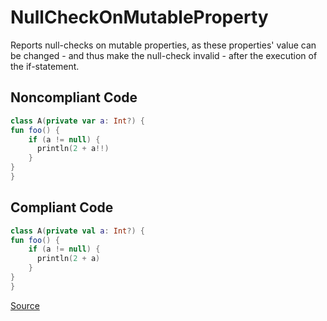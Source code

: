 # NullCheckOnMutableProperty

Reports null-checks on mutable properties, as these properties' value can be
changed - and thus make the null-check invalid - after the execution of the
if-statement.

## Noncompliant Code

```kotlin
class A(private var a: Int?) {
fun foo() {
    if (a != null) {
      println(2 + a!!)
    }
}
}
```
## Compliant Code

```kotlin
class A(private val a: Int?) {
fun foo() {
    if (a != null) {
      println(2 + a)
    }
}
}
```

[Source](https://arturbosch.github.io/detekt/potential-bugs.html#nullcheckonmutableproperty)
